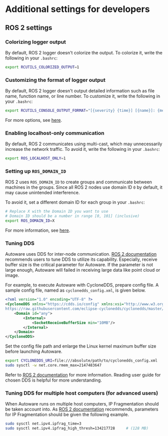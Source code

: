 # Additional settings for developers

## ROS 2 settings

### Colorizing logger output

By default, ROS 2 logger doesn't colorize the output.
To colorize it, write the following in your `.bashrc`:

```bash
export RCUTILS_COLORIZED_OUTPUT=1
```

### Customizing the format of logger output

By default, ROS 2 logger doesn't output detailed information such as file name, function name, or line number.
To customize it, write the following in your `.bashrc`:

```bash
export RCUTILS_CONSOLE_OUTPUT_FORMAT="[{severity} {time}] [{name}]: {message} ({function_name}() at {file_name}:{line_number})"
```

For more options, see [here](https://docs.ros.org/en/rolling/Tutorials/Logging-and-logger-configuration.html#console-output-formatting).

### Enabling localhost-only communication

By default, ROS 2 communicates using multi-cast, which may unnecessarily increase the network traffic.
To avoid it, write the following in your `.bashrc`:

```bash
export ROS_LOCALHOST_ONLY=1
```

### Setting up `ROS_DOMAIN_ID`

ROS 2 uses `ROS_DOMAIN_ID` to create groups and communicate between machines in the groups.
Since all ROS 2 nodes use domain ID `0` by default, it may cause unintended interference.

To avoid it, set a different domain ID for each group in your `.bashrc`:

```bash
# Replace X with the Domain ID you want to use
# Domain ID should be a number in range [0, 101] (inclusive)
export ROS_DOMAIN_ID=X
```

For more information, see [here](https://docs.ros.org/en/foxy/Concepts/About-Domain-ID.html#the-ros-domain-id).

### Tuning DDS

Autoware uses DDS for inter-node communication. [ROS 2 documentation](https://docs.ros.org/en/humble/How-To-Guides/DDS-tuning.html) recommends users to tune DDS to utilize its capability. Especially, receive buffer size is the critical parameter for Autoware. If the parameter is not large enough, Autoware will failed in receiving large data like point cloud or image.

For example, to execute Autoware with CycloneDDS, prepare config file. A sample config file, named as `cyclonedds_config.xml`, is given below.

```xml
<?xml version="1.0" encoding="UTF-8" ?>
<CycloneDDS xmlns="https://cdds.io/config" xmlns:xsi="http://www.w3.org/2001/XMLSchema-instance" xsi:schemaLocation="https://cdds.io/config
https://raw.githubusercontent.com/eclipse-cyclonedds/cyclonedds/master/etc/cyclonedds.xsd">
    <Domain id="any">
        <Internal>
            <SocketReceiveBufferSize min="10MB"/>
        </Internal>
    </Domain>
</CycloneDDS>
```

Set the config file path and enlarge the Linux kernel maximum buffer size before launching Autoware.

```bash
export CYCLONEDDS_URI=file:///absolute/path/to/cyclonedds_config.xml
sudo sysctl -w net.core.rmem_max=2147483647
```

Refer to [ROS 2 documentation](https://docs.ros.org/en/humble/How-To-Guides/DDS-tuning.html) for more information. Reading user guide for chosen DDS is helpful for more understanding.

### Tuning DDS for multiple host computers (for advanced users)

When Autoware runs on multiple host computers, IP Fragmentation should be taken account into. As [ROS 2 documentation](https://docs.ros.org/en/humble/How-To-Guides/DDS-tuning.html#cross-vendor-tuning) recommends, parameters for IP Fragmentation should be given the following example.

```bash
sudo sysctl net.ipv4.ipfrag_time=3
sudo sysctl net.ipv4.ipfrag_high_thresh=134217728     # (128 MB)
```

